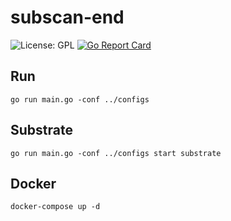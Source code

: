subscan-end
========================================

![License: GPL](https://img.shields.io/badge/license-GPL-blue.svg)
[![Go Report Card](https://goreportcard.com/badge/github.com/itering/subscan_end)](https://goreportcard.com/report/github.com/itering/subscan_end)

 
## Run
    go run main.go -conf ../configs

## Substrate
    go run main.go -conf ../configs start substrate
 
## Docker
    docker-compose up -d 
